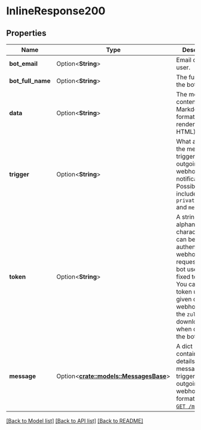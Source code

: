 # InlineResponse200

## Properties

Name | Type | Description | Notes
------------ | ------------- | ------------- | -------------
**bot_email** | Option<**String**> | Email of the bot user.  | [optional]
**bot_full_name** | Option<**String**> | The full name of the bot user.  | [optional]
**data** | Option<**String**> | The message content, in raw Markdown format (not rendered to HTML).  | [optional]
**trigger** | Option<**String**> | What aspect of the message triggered the outgoing webhook notification. Possible values include `private_message` and `mention`.  | [optional]
**token** | Option<**String**> | A string of alphanumeric characters that can be used to authenticate the webhook request (each bot user uses a fixed token). You can get the token used by a given outgoing webhook bot in the `zuliprc` file downloaded when creating the bot.  | [optional]
**message** | Option<[**crate::models::MessagesBase**](MessagesBase.md)> | A dict containing details on the message that triggered the outgoing webhook, in the format used by [`GET /messages`](/api/get-messages).  | [optional]

[[Back to Model list]](../README.md#documentation-for-models) [[Back to API list]](../README.md#documentation-for-api-endpoints) [[Back to README]](../README.md)


